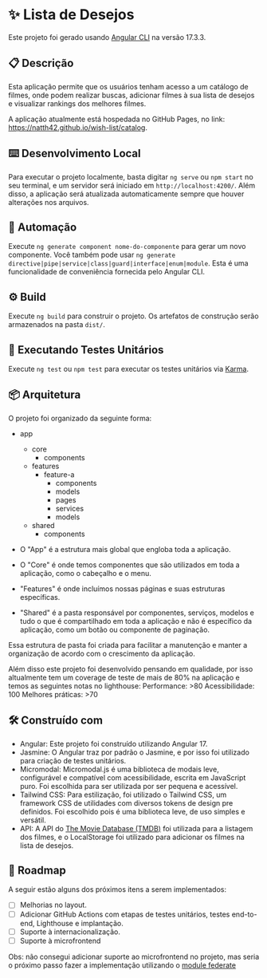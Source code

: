 # ✨	Lista de Desejos

Este projeto foi gerado usando [Angular CLI](https://github.com/angular/angular-cli) na versão 17.3.3.

## 📋 Descrição

Esta aplicação permite que os usuários tenham acesso a um catálogo de filmes, onde podem realizar buscas, adicionar filmes à sua lista de desejos e visualizar rankings dos melhores filmes.

A aplicação atualmente está hospedada no GitHub Pages, no link: https://natth42.github.io/wish-list/catalog.

## ⌨️ Desenvolvimento Local

Para executar o projeto localmente, basta digitar `ng serve` ou `npm start` no seu terminal, e um servidor será iniciado em `http://localhost:4200/`. Além disso, a aplicação será atualizada automaticamente sempre que houver alterações nos arquivos.

## 🔧 Automação

Execute `ng generate component nome-do-componente` para gerar um novo componente. Você também pode usar `ng generate directive|pipe|service|class|guard|interface|enum|module`. Esta é uma funcionalidade de conveniência fornecida pelo Angular CLI.

## ⚙️ Build

Execute `ng build` para construir o projeto. Os artefatos de construção serão armazenados na pasta `dist/`.

## 🔩 Executando Testes Unitários

Execute `ng test` ou `npm test` para executar os testes unitários via [Karma](https://karma-runner.github.io).

## 📦 Arquitetura

O projeto foi organizado da seguinte forma:

- app
    - core
        - components
    - features
        - feature-a
            - components
            - models
            - pages
            - services
            - models
    - shared
        - components

- O "App" é a estrutura mais global que engloba toda a aplicação.
- O "Core" é onde temos componentes que são utilizados em toda a aplicação, como o cabeçalho e o menu.
- "Features" é onde incluímos nossas páginas e suas estruturas específicas.
- "Shared" é a pasta responsável por componentes, serviços, modelos e tudo o que é compartilhado em toda a aplicação e não é específico da aplicação, como um botão ou componente de paginação.

Essa estrutura de pasta foi criada para facilitar a manutenção e manter a organização de acordo com o crescimento da aplicação.

Além disso este projeto foi desenvolvido pensando em qualidade, por isso altualmente tem um coverage de teste de mais de 80% na aplicação e temos as seguintes notas no lighthouse:
Performance: >80
Acessibilidade: 100
Melhores práticas: >70

## 🛠️ Construído com

- Angular: Este projeto foi construído utilizando Angular 17.
- Jasmine: O Angular traz por padrão o Jasmine, e por isso foi utilizado para criação de testes unitários.
- Micromodal: Micromodal.js é uma biblioteca de modais leve, configurável e compatível com acessibilidade, escrita em JavaScript puro. Foi escolhida para ser utilizada por ser pequena e acessível.
- Tailwind CSS: Para estilização, foi utilizado o Tailwind CSS, um framework CSS de utilidades com diversos tokens de design pre definidos. Foi escolhido pois é uma biblioteca leve, de uso simples e versátil.
- API: A API do [The Movie Database (TMDB)](https://developer.themoviedb.org/docs/getting-started) foi utilizada para a listagem dos filmes, e o LocalStorage foi utilizado para adicionar os filmes na lista de desejos.

## 🚀 Roadmap

A seguir estão alguns dos próximos itens a serem implementados:

- [ ] Melhorias no layout.
- [ ] Adicionar GitHub Actions com etapas de testes unitários, testes end-to-end, Lighthouse e implantação.
- [ ] Suporte à internacionalização.
- [ ] Suporte à microfrontend

Obs: não consegui adicionar suporte ao microfrontend no projeto, mas seria o próximo passo fazer a implementação utilizando o [module federate](https://github.com/angular-architects/module-federation-plugin)
